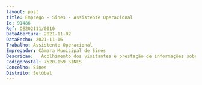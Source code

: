 ```yaml
--- 
layout: post
title: Emprego - Sines - Assistente Operacional
Id: 91486
Ref: OE202111/0010
DataAbertura: 2021-11-02
DataFecho: 2021-11-16
Trabalho: Assistente Operacional
Empregador: Câmara Municipal de Sines
Descricao:   Acolhimento dos visitantes e prestação de informações sobre o museu e outros motivos de interesse do Concelho   Guardaria dos espaços de exposição   Realização de visitas guiadas ao museu e outros monumentos do Concelho   Realização de pequenas tarefas de limpeza de peças e vitrines, trabalhos de conservação não especializada, apoio à montagem de exposições e às equipas técnicas   nomeadamente de arqueologia   que colaborem com o museu nos seus diversos espaços.
CodigoPostal: 7520-159 SINES
Concelho: Sines
Distrito: Setúbal
--- 
```

